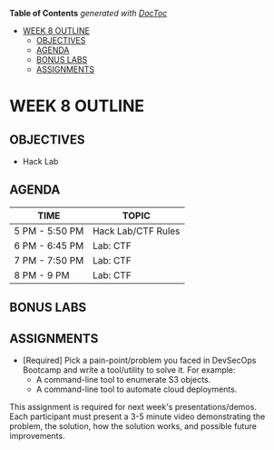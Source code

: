 <!-- START doctoc generated TOC please keep comment here to allow auto update -->
<!-- DON'T EDIT THIS SECTION, INSTEAD RE-RUN doctoc TO UPDATE -->
**Table of Contents**  *generated with [DocToc](https://github.com/thlorenz/doctoc)*

- [WEEK 8 OUTLINE](#week-8-outline)
  - [OBJECTIVES](#objectives)
  - [AGENDA](#agenda)
  - [BONUS LABS](#bonus-labs)
  - [ASSIGNMENTS](#assignments)

<!-- END doctoc generated TOC please keep comment here to allow auto update -->

# WEEK 8 OUTLINE

## OBJECTIVES
- Hack Lab

## AGENDA
TIME | TOPIC
---|---
5 PM - 5:50 PM | Hack Lab/CTF Rules
6 PM - 6:45 PM | Lab: CTF
7 PM - 7:50 PM | Lab: CTF
8 PM - 9 PM | Lab: CTF

## BONUS LABS

## ASSIGNMENTS
- [Required] Pick a pain-point/problem you faced in DevSecOps Bootcamp and write a tool/utility to solve it. For example:
  - A command-line tool to enumerate S3 objects.
  - A command-line tool to automate cloud deployments.

This assignment is required for next week's presentations/demos.  
Each participant must present a 3-5 minute video demonstrating the problem, the solution, how the solution works, and possible future improvements.
